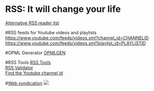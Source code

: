 # RSS: It will change your life
[Alternative RSS reader list](https://alternativeto.net/browse/search?q=rss)

#RSS feeds for Youtube videos and playlists
https://www.youtube.com/feeds/videos.xml?channel_id=CHANNELID
https://www.youtube.com/feeds/videos.xml?playlist_id=PLAYLISTID

#OPML Generator
[OPMLGEN](https://opml-gen.ovh/)  

#RSS Tools
[RSS Tools](http://www.rss-tools.com/)  
[RSS Validator](https://www.rssboard.org/rss-validator/)  
[Find the Youtube channel id](https://commentpicker.com/youtube-channel-id.php)  

#[Web syndication](https://en.wikipedia.org/wiki/Web_syndication#External_links)
<img src="https://i.paste.pics/9QL3D.png">